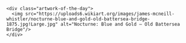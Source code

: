 
    <div class="artwork-of-the-day">
      <img src="https://uploads6.wikiart.org/images/james-mcneill-whistler/nocturne-blue-and-gold-old-battersea-bridge-1875.jpg!Large.jpg" alt="Nocturne: Blue and Gold – Old Battersea Bridge"/>
    </div>
    